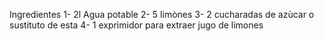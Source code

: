 Ingredientes
1- 2l Agua potable 
2- 5 limònes 
3-  2 cucharadas de azùcar o sustituto de esta 
4- 1 exprimidor para extraer jugo de limones